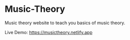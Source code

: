 # Music-Theory
Music theory website to teach you basics of music theory.

Live Demo: https://musictheory.netlify.app
